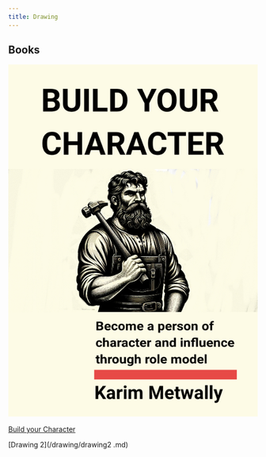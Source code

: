 ```yaml
---
title: Drawing 
---
```


## Books

![sketch1701294035155](/sketch1701294035155.jpg)

[Build your Character](/books/build.md)

[Drawing 2](/drawing/drawing2 .md)


